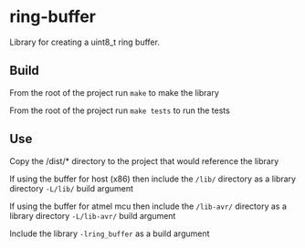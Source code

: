 # ring-buffer

Library for creating a uint8_t ring buffer.

## Build
From the root of the project run `make` to make the library

From the root of the project run `make tests` to run the tests

## Use
Copy the /dist/* directory to the project that would reference the library

If using the buffer for host (x86) then include the `/lib/` directory as a library directory `-L/lib/` build argument

If using the buffer for atmel mcu then include the `/lib-avr/` directory as a library directory `-L/lib-avr/` build argument

Include the library `-lring_buffer` as a build argument
